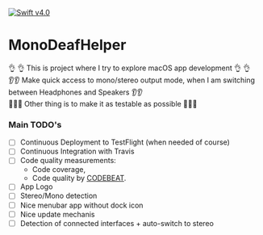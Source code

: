 [![Swift v4.0](https://img.shields.io/badge/swift-v4.0-orange.svg)](https://developer.apple.com/library/content/documentation/Swift/Conceptual/Swift_Programming_Language/index.html#//apple_ref/doc/uid/TP40014097-CH3-ID0)

# MonoDeafHelper
👌 👌 This is project where I try to explore macOS app development 👌 👌<br/>
👂👂  Make quick access to mono/stereo output mode, when I am switching between Headphones and Speakers 👂👂 <br/>
🚀🚀🚀 Other thing is to make it as testable as possible 🚀🚀🚀 <br/>

### Main TODO's

* [ ] Continuous Deployment to TestFlight (when needed of course)
* [ ] Continuous Integration with Travis
* [ ] Code quality measurements:
    * Code coverage,
    * Code quality by [CODEBEAT](https://codebeat.co/).
* [ ] App Logo
* [ ] Stereo/Mono detection
* [ ] Nice menubar app without dock icon
* [ ] Nice update mechanis
* [ ] Detection of connected interfaces + auto-switch to stereo
